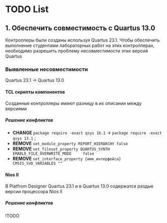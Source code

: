 # TODO List

##  1. Обеспечить совместимость с Quartus 13.0

Контроллеры были созданы используя Quartus 23.1. Чтобы обеспечить выполнение студентами лабораторных работ на этих контроллерах, необходимо разрешить проблему несовместимости этих версий Quartus

### Выявленные несовместимости

Quartus 23.1 -> Quartus 13.0

#### TCL скрипты компонентов

Созданные контроллеры имеют разницу в их описании между версиями

##### Решение конфликтов

- **CHANGE** `package require -exact qsys 16.1` -> `package require -exact qsys 13.1` ;
- **REMOVE** `set_module_property REPORT_HIERARCHY false`
- **REMOVE** `set_fileset_property QUARTUS_SYNTH EMABLE_FILE_OVERWRITE_MODE     false`
- **REMOVE** `set_interface_property {имя_интерфейса} CMSIS_SVD_VARIABLES ""`

#### Nios II

В Platfrom Designer Quartus 23.1 и в Quartus 13.0 содержатся раздые версии процессора Nios II

##### Решение конфликтов

!TODO

